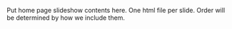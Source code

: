 Put home page slideshow contents here. One html file per slide. 
Order will be determined by how we include them.
